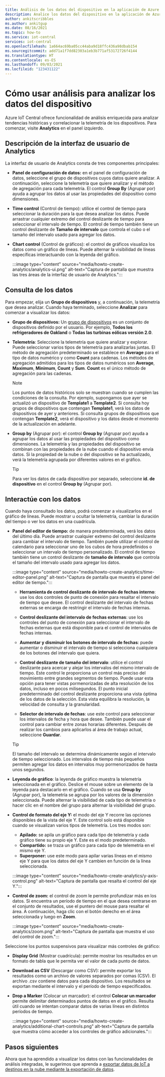 ```yaml
---
title: Análisis de los datos del dispositivo en la aplicación de Azure IoT Central | Microsoft Docs
description: Analice los datos del dispositivo en la aplicación de Azure IoT Central.
author: ankitscribbles
ms.author: ankitgup
ms.date: 08/16/2021
ms.topic: how-to
ms.service: iot-central
services: iot-central
ms.openlocfilehash: 1a664ac69ba05cc44aba9d18ffc436a98dbab154
ms.sourcegitcommit: add71a1f7dd82303a1eb3b771af53172726f4144
ms.translationtype: HT
ms.contentlocale: es-ES
ms.lasthandoff: 09/03/2021
ms.locfileid: "123431122"
---
```

# <a name="how-to-use-analytics-to-analyze-device-data"></a>Cómo usar análisis para analizar los datos del dispositivo

Azure IoT Central ofrece funcionalidad de análisis enriquecida para analizar tendencias históricas y correlacionar la telemetría de los dispositivos. Para comenzar, visite **Analytics** en el panel izquierdo.

## <a name="understand-the-analytics-ui"></a>Descripción de la interfaz de usuario de Analytics

La interfaz de usuario de Analytics consta de tres componentes principales:

- **Panel de configuración de datos:** en el panel de configuración de datos, seleccione el grupo de dispositivos cuyos datos quiere analizar. A continuación, seleccione la telemetría que quiere analizar y el método de agregación para cada telemetría. El control **Group By** (Agrupar por) ayuda a agrupar los datos al usar las propiedades del dispositivo como dimensiones.

- **Time control** (Control de tiempo): utilice el control de tiempo para seleccionar la duración para la que desea analizar los datos. Puede arrastrar cualquier extremo del control deslizante de tiempo para seleccionar el intervalo de tiempo. El control de tiempo también tiene un control deslizante de **Tamaño de intervalo** que controla el cubo o el tamaño del intervalo usado para agregar los datos.

- **Chart control** (Control de gráficos): el control de gráficos visualiza los datos como un gráfico de líneas. Puede alternar la visibilidad de líneas específicas interactuando con la leyenda del gráfico.

  :::image type="content" source="media/howto-create-analytics/analytics-ui.png" alt-text="Captura de pantalla que muestra las tres áreas de la interfaz de usuario de Analytics.":::

## <a name="query-your-data"></a>Consulta de los datos

Para empezar, elija un **Grupo de dispositivos** y, a continuación, la telemetría que desea analizar. Cuando haya terminado, seleccione **Analizar** para comenzar a visualizar los datos:

- **Grupo de dispositivos:** Un [grupo de dispositivos](tutorial-use-device-groups.md) es un conjunto de dispositivos definido por el usuario. Por ejemplo, **Todos los refrigeradores de Oakland** o **Todas las turbinas eólicas versión 2.0**.

- **Telemetría**: Seleccione la telemetría que quiere analizar y explorar. Puede seleccionar varios tipos de telemetría para analizarlas juntas. El método de agregación predeterminado se establece en **Average** para el tipo de datos numérico y como **Count** para cadenas. Los métodos de agregación admitidos para los tipos de datos numéricos son **Average**, **Maximum**, **Minimum**, **Count** y **Sum**. **Count** es el único método de agregación para las cadenas.

    > [!NOTE]
    > Los puntos de datos históricos solo se muestran cuando se cumplen las condiciones de la consulta. Por ejemplo, supongamos que ayer se actualizó un dispositivo de **Template1** a **Template2**. Si consulta hoy grupos de dispositivos que contengan **Template1**, verá los datos de dispositivos de ayer y anteriores. Si consulta grupos de dispositivos que contengan **Template2**, verá el dispositivo y los datos desde el momento de la actualización en adelante.

- **Group by** (Agrupar por): el control **Group by** (Agrupar por) ayuda a agrupar los datos al usar las propiedades del dispositivo como dimensiones. La telemetría y las propiedades del dispositivo se combinan con las propiedades de la nube cuando el dispositivo envía datos. Si la propiedad de la nube o del dispositivo se ha actualizado, verá la telemetría agrupada por diferentes valores en el gráfico.

    > [!TIP]
    > Para ver los datos de cada dispositivo por separado, seleccione **id. de dispositivo** en el control **Group by** (Agrupar por).

## <a name="interact-with-your-data"></a>Interactúe con los datos

Cuando haya consultado los datos, podrá comenzar a visualizarlos en el gráfico de líneas. Puede mostrar u ocultar la telemetría, cambiar la duración del tiempo o ver los datos en una cuadrícula.

- **Panel del editor de tiempo:** de manera predeterminada, verá los datos del último día. Puede arrastrar cualquier extremo del control deslizante para cambiar el intervalo de tiempo. También puede utilizar el control de calendario para seleccionar uno de los cubos de hora predefinidos o seleccionar un intervalo de tiempo personalizado. El control de tiempo también tiene un control deslizante de **tamaño de intervalo** que controla el tamaño del intervalo usado para agregar los datos.

  :::image type="content" source="media/howto-create-analytics/time-editor-panel.png" alt-text="Captura de pantalla que muestra el panel del editor de tiempo.":::

  - **Herramienta de control deslizante de intervalo de fechas interno**: use los dos controles de punto de conexión para resaltar el intervalo de tiempo que desee. El control deslizante del intervalo de fechas externas se encarga de restringir el intervalo de fechas internas.
  
  - **Control deslizante del intervalo de fechas externas**: use los controles del punto de conexión para seleccionar el intervalo de fechas externas que está disponible para el control de intervalos de fechas internas.

  - **Aumentar y disminuir los botones de intervalo de fechas**: puede aumentar o disminuir el intervalo de tiempo si selecciona cualquiera de los botones del intervalo que quiera.

  - **Control deslizante de tamaño del intervalo**: utilice el control deslizante para acercar y alejar los intervalos del mismo intervalo de tiempo. Este control le proporciona un control más preciso del movimiento entre grandes segmentos de tiempo. Puede usar esta opción para tener vistas pormenorizadas de alta resolución de los datos, incluso en pocos milisegundos. El punto inicial predeterminado del control deslizante proporciona una vista óptima de los datos de la selección. Esta vista equilibra la resolución, la velocidad de consulta y la granularidad.
  
  - **Selector de intervalo de fechas**: use este control para seleccionar los intervalos de fecha y hora que desee. También puede usar el control para cambiar entre zonas horarias diferentes. Después de realizar los cambios para aplicarlos al área de trabajo actual, seleccione **Guardar**.

  > [!TIP]
  > El tamaño del intervalo se determina dinámicamente según el intervalo de tiempo seleccionado. Los intervalos de tiempo más pequeños permiten agregar los datos en intervalos muy pormenorizados de hasta unos segundos.

- **Leyenda de gráfico**: la leyenda de gráfico muestra la telemetría seleccionada en el gráfico. Deslice el mouse sobre un elemento de la leyenda para destacarlo en el gráfico. Cuando se usa **Group by** (Agrupar por), la telemetría se agrupa por los valores de la dimensión seleccionada. Puede alternar la visibilidad de cada tipo de telemetría o hacer clic en el nombre del grupo para alternar la visibilidad del grupo.  

- **Control de formato del eje Y:** el modo del eje Y recorre las opciones disponibles de la vista del eje Y. Este control solo está disponible cuando se visualizan varios tipos de telemetría. Los tres modos son:

  - **Apilado:** se apila un gráfico para cada tipo de telemetría y cada gráfico tiene su propio eje Y. Este es el modo predeterminado.
  - **Compartido:** se traza un gráfico para cada tipo de telemetría en el mismo eje Y.
  - **Superponer:** use este modo para apilar varias líneas en el mismo eje Y para que los datos del eje Y cambien en función de la línea seleccionada.

  :::image type="content" source="media/howto-create-analytics/y-axis-control.png" alt-text="Captura de pantalla que resalta el control del eje Y.":::

- **Control de zoom:** el control de zoom le permite profundizar más en los datos. Si encuentra un período de tiempo en el que desea centrarse en el conjunto de resultados, use el puntero del mouse para resaltar el área. A continuación, haga clic con el botón derecho en el área seleccionada y luego en **Zoom**.

  :::image type="content" source="media/howto-create-analytics/zoom.png" alt-text="Captura de pantalla que muestra el uso del control de zoom.":::

Seleccione los puntos suspensivos para visualizar más controles de gráfico:

- **Display Grid** (Mostrar cuadrícula): permite mostrar los resultados en un formato de tabla que le permita ver el valor de cada punto de datos.

- **Download as CSV** (Descargar como CSV): permite exportar los resultados como un archivo de valores separados por comas (CSV). El archivo .csv contiene datos para cada dispositivo. Los resultados se exportan mediante el intervalo y el período de tiempo especificados.

- **Drop a Marker** (Colocar un marcador): el control **Colocar un marcador** permite delimitar determinados puntos de datos en el gráfico. Resulta útil cuando se intentan comparar datos de varias líneas en distintos períodos de tiempo.

  :::image type="content" source="media/howto-create-analytics/additional-chart-controls.png" alt-text="Captura de pantalla que muestra cómo acceder a los controles de gráfico adicionales.":::

## <a name="next-steps"></a>Pasos siguientes

Ahora que ha aprendido a visualizar los datos con las funcionalidades de análisis integradas, le sugerimos que aprenda a [exportar datos de IoT a destinos en la nube mediante la exportación de datos](howto-export-data.md).
